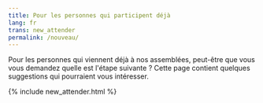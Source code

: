 ```yaml
---
title: Pour les personnes qui participent déjà
lang: fr
trans: new_attender
permalink: /nouveau/
---
```

Pour les personnes qui viennent déjà à nos assemblées, peut-être que vous vous demandez quelle est l'étape suivante ? Cette page contient quelques suggestions qui pourraient vous intéresser.

{% include new_attender.html %}
